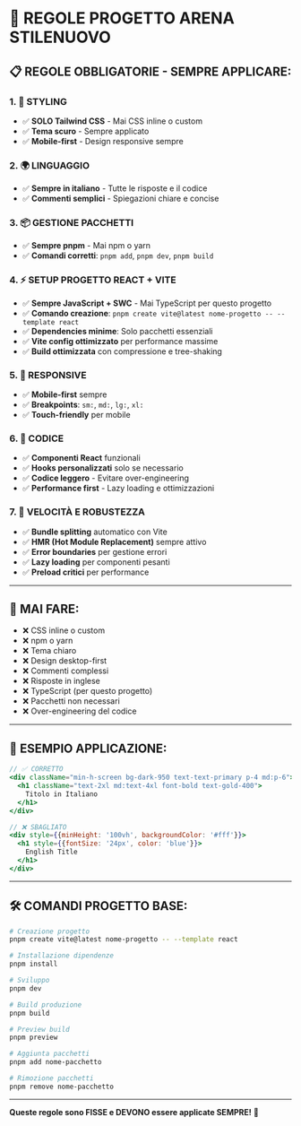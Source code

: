# 🚀 REGOLE PROGETTO ARENA STILENUOVO

## 📋 **REGOLE OBBLIGATORIE - SEMPRE APPLICARE:**

### **1. 🎨 STYLING**
- ✅ **SOLO Tailwind CSS** - Mai CSS inline o custom
- ✅ **Tema scuro** - Sempre applicato
- ✅ **Mobile-first** - Design responsive sempre

### **2. 🌍 LINGUAGGIO**
- ✅ **Sempre in italiano** - Tutte le risposte e il codice
- ✅ **Commenti semplici** - Spiegazioni chiare e concise

### **3. 📦 GESTIONE PACCHETTI**
- ✅ **Sempre pnpm** - Mai npm o yarn
- ✅ **Comandi corretti**: `pnpm add`, `pnpm dev`, `pnpm build`

### **4. ⚡ SETUP PROGETTO REACT + VITE**
- ✅ **Sempre JavaScript + SWC** - Mai TypeScript per questo progetto
- ✅ **Comando creazione**: `pnpm create vite@latest nome-progetto -- --template react`
- ✅ **Dependencies minime**: Solo pacchetti essenziali
- ✅ **Vite config ottimizzato** per performance massime
- ✅ **Build ottimizzata** con compressione e tree-shaking

### **5. 📱 RESPONSIVE**
- ✅ **Mobile-first** sempre
- ✅ **Breakpoints**: `sm:`, `md:`, `lg:`, `xl:`
- ✅ **Touch-friendly** per mobile

### **6. 🔧 CODICE**
- ✅ **Componenti React** funzionali
- ✅ **Hooks personalizzati** solo se necessario
- ✅ **Codice leggero** - Evitare over-engineering
- ✅ **Performance first** - Lazy loading e ottimizzazioni

### **7. 🚀 VELOCITÀ E ROBUSTEZZA**
- ✅ **Bundle splitting** automatico con Vite
- ✅ **HMR (Hot Module Replacement)** sempre attivo
- ✅ **Error boundaries** per gestione errori
- ✅ **Lazy loading** per componenti pesanti
- ✅ **Preload critici** per performance

---

## 🚫 **MAI FARE:**
- ❌ CSS inline o custom
- ❌ npm o yarn
- ❌ Tema chiaro
- ❌ Design desktop-first
- ❌ Commenti complessi
- ❌ Risposte in inglese
- ❌ TypeScript (per questo progetto)
- ❌ Pacchetti non necessari
- ❌ Over-engineering del codice

---

## 📝 **ESEMPIO APPLICAZIONE:**
```jsx
// ✅ CORRETTO
<div className="min-h-screen bg-dark-950 text-text-primary p-4 md:p-6">
  <h1 className="text-2xl md:text-4xl font-bold text-gold-400">
    Titolo in Italiano
  </h1>
</div>

// ❌ SBAGLIATO
<div style={{minHeight: '100vh', backgroundColor: '#fff'}}>
  <h1 style={{fontSize: '24px', color: 'blue'}}>
    English Title
  </h1>
</div>
```

---

## 🛠️ **COMANDI PROGETTO BASE:**
```bash
# Creazione progetto
pnpm create vite@latest nome-progetto -- --template react

# Installazione dipendenze
pnpm install

# Sviluppo
pnpm dev

# Build produzione
pnpm build

# Preview build
pnpm preview

# Aggiunta pacchetti
pnpm add nome-pacchetto

# Rimozione pacchetti
pnpm remove nome-pacchetto
```

---

**Queste regole sono FISSE e DEVONO essere applicate SEMPRE!** 🎯
